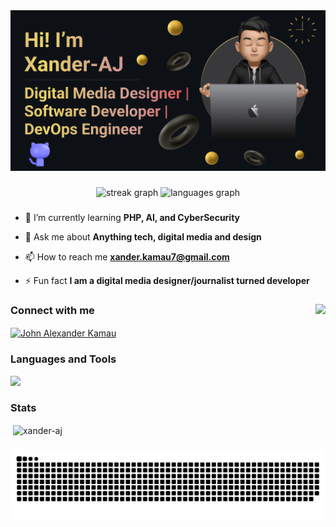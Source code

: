 <div align="right">
    <img src="./README.png" alt="John Alexander Kamau"  />
</div>

###

<div align="center">
  <img src="https://streak-stats.demolab.com?user=Xander-AJ&locale=en&mode=daily&theme=tokyonight&hide_border=false&border_radius=5" height="150" alt="streak graph"  />
  <img src="https://github-readme-stats.vercel.app/api/top-langs?username=Xander-AJ&locale=en&hide_title=false&layout=compact&card_width=320&langs_count=5&theme=dracula&hide_border=false" height="150" alt="languages graph"  />
</div>

###

- 🌱 I’m currently learning **PHP, AI, and CyberSecurity**

- 💬 Ask me about **Anything tech, digital media and design**

- 📫 How to reach me **xander.kamau7@gmail.com**

- ⚡ Fun fact **I am a digital media designer/journalist turned developer**

###

<img align="right" height="150" src="https://media.giphy.com/media/oFYKw5OTZBZzVONpUh/giphy.gif?cid=790b7611a9ynv52eg5e5rg6gokamwirc1o3qkbxr9wfrwl59&ep=v1_gifs_search&rid=giphy.gif&ct=g"  />

###

<h3 align="left">Connect with me</h3>
<p align="left">
<a href="https://www.linkedin.com/in/john-alexander-kamau-301821a5/<" target="blank"><img align="center" src="https://raw.githubusercontent.com/rahuldkjain/github-profile-readme-generator/master/src/images/icons/Social/linked-in-alt.svg" alt="John Alexander Kamau" height="30" width="40" /></a>
</p>

<h3 align="left">Languages and Tools</h3>
  <img src="https://skillicons.dev/icons?i=react,mui,html,css,tailwind,nodejs,python,javascript,typescript,express,mongodb,sqlite,flask,django,git,postgres,jenkins,docker,ansible" />


<h3 align="left">Stats</h3>

<p>&nbsp;<img align="center" src="https://github-readme-stats.vercel.app/api?username=xander-aj&locale=en&count_private=true&show_icons=true&theme=react&rank_icon=github&border_radius=10" alt="xander-aj" /></p>

###

<picture>
  <source
    media="(prefers-color-scheme: dark)"
    srcset="https://github.com/will-wagura/will-wagura/blob/output/github-contribution-grid-snake-dark.svg"
  />
  <source
    media="(prefers-color-scheme: light)"
    srcset="https://github.com/will-wagura/will-wagura/blob/output/github-contribution-grid-snake.svg"
  />
  <img
    alt="github contribution grid snake animation"
    src="https://github.com/will-wagura/will-wagura/blob/output/github-contribution-grid-snake.svg"
  />
</picture>

###
